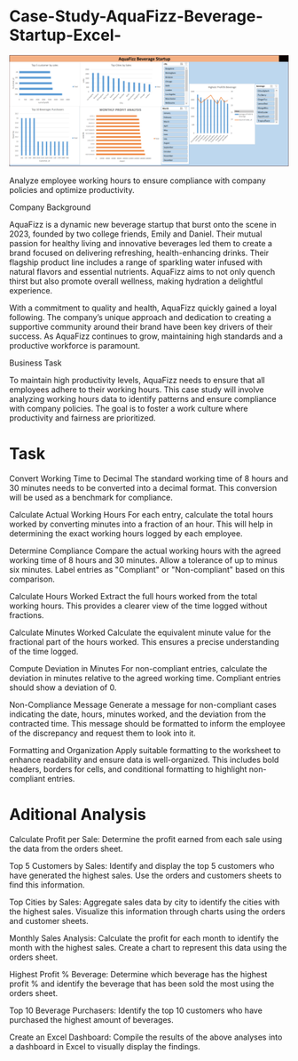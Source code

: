 # Case-Study-AquaFizz-Beverage-Startup-Excel-

![image alt](https://github.com/Nikhil414/Case-Study-AquaFizz-Beverage-Startup-Excel-/blob/c4383d55b544af5b5b289ee34fc042d751d4c72a/Picture1.png)


Analyze employee working hours to ensure compliance with company policies and optimize productivity.

Company Background

AquaFizz is a dynamic new beverage startup that burst onto the scene in 2023, founded by two college friends, Emily and Daniel. Their mutual passion for healthy living and innovative beverages led them to create a brand focused on delivering refreshing, health-enhancing drinks. Their flagship product line includes a range of sparkling water infused with natural flavors and essential nutrients. AquaFizz aims to not only quench thirst but also promote overall wellness, making hydration a delightful experience.

With a commitment to quality and health, AquaFizz quickly gained a loyal following. The company’s unique approach and dedication to creating a supportive community around their brand have been key drivers of their success. As AquaFizz continues to grow, maintaining high standards and a productive workforce is paramount.

Business Task

To maintain high productivity levels, AquaFizz needs to ensure that all employees adhere to their working hours. This case study will involve analyzing working hours data to identify patterns and ensure compliance with company policies. The goal is to foster a work culture where productivity and fairness are prioritized.

# Task

Convert Working Time to Decimal The standard working time of 8 hours and 30 minutes needs to be converted into a decimal format. This conversion will be used as a benchmark for compliance.

Calculate Actual Working Hours For each entry, calculate the total hours worked by converting minutes into a fraction of an hour. This will help in determining the exact working hours logged by each employee.

Determine Compliance Compare the actual working hours with the agreed working time of 8 hours and 30 minutes. Allow a tolerance of up to minus six minutes. Label entries as "Compliant" or "Non-compliant" based on this comparison.

Calculate Hours Worked Extract the full hours worked from the total working hours. This provides a clearer view of the time logged without fractions.

Calculate Minutes Worked Calculate the equivalent minute value for the fractional part of the hours worked. This ensures a precise understanding of the time logged.

Compute Deviation in Minutes For non-compliant entries, calculate the deviation in minutes relative to the agreed working time. Compliant entries should show a deviation of 0.

Non-Compliance Message Generate a message for non-compliant cases indicating the date, hours, minutes worked, and the deviation from the contracted time. This message should be formatted to inform the employee of the discrepancy and request them to look into it.

Formatting and Organization Apply suitable formatting to the worksheet to enhance readability and ensure data is well-organized. This includes bold headers, borders for cells, and conditional formatting to highlight non-compliant entries.

# Aditional Analysis

Calculate Profit per Sale: Determine the profit earned from each sale using the data from the orders sheet.

Top 5 Customers by Sales: Identify and display the top 5 customers who have generated the highest sales. Use the orders and customers sheets to find this information.

Top Cities by Sales: Aggregate sales data by city to identify the cities with the highest sales. Visualize this information through charts using the orders and customer sheets.

Monthly Sales Analysis: Calculate the profit for each month to identify the month with the highest sales. Create a chart to represent this data using the orders sheet.

Highest Profit % Beverage: Determine which beverage has the highest profit % and identify the beverage that has been sold the most using the orders sheet.

Top 10 Beverage Purchasers: Identify the top 10 customers who have purchased the highest amount of beverages.

Create an Excel Dashboard: Compile the results of the above analyses into a dashboard in Excel to visually display the findings.
